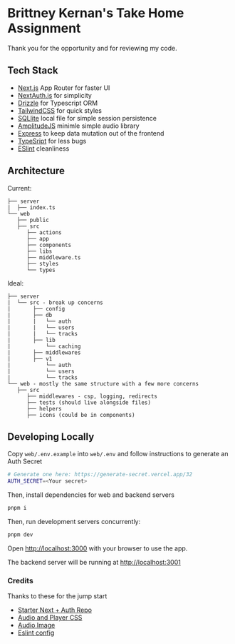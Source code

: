 # Brittney Kernan's Take Home Assignment 

Thank you for the opportunity and for reviewing my code. 

## Tech Stack
* [Next.js](https://nextjs.org/) App Router for faster UI
* [NextAuth.js](https://next-auth.js.org/) for simplicity
* [Drizzle](https://orm.drizzle.team) for Typescript ORM
* [TailwindCSS](https://tailwindcss.com/) for quick styles
* [SQLlite](https://turso.tech/libsql) local file for simple session persistence 
* [AmplitudeJS](https://github.com/serversideup/amplitudejs) minimle simple audio library
* [Express](https://expressjs.com/) to keep data mutation out of the frontend
* [TypeSript](https://www.typescriptlang.org/) for less bugs
* [ESlint](https://eslint.org/) cleanliness

## Architecture

Current: 
```
├── server
|  ├── index.ts
└── web
   ├── public
   ├── src
      ├── actions
      ├── app
      ├── components
      ├── libs
      ├── middleware.ts
      ├── styles
      └── types
```

Ideal:
```
├── server
|  └── src - break up concerns
|       ├── config
|       ├── db
|       |   └── auth
|       |   └── users
|       |   └── tracks 
|       ├── lib
|           └── caching
|       ├── middlewares
|       ├── v1
|           └── auth
|           └── users
|           └── tracks
└── web - mostly the same structure with a few more concerns
   ├── src
      ├── middlewares - csp, logging, redirects
      ├── tests (should live alongside files)
      ├── helpers
      ├── icons (could be in components)
```

## Developing Locally

Copy `web/.env.example` into `web/.env` and follow instructions to generate an Auth Secret

```bash
# Generate one here: https://generate-secret.vercel.app/32
AUTH_SECRET=<Your secret>
```

Then, install dependencies for web and backend servers

```bash
pnpm i
```

Then, run development servers concurrently:

```bash
pnpm dev
```

Open [http://localhost:3000](http://localhost:3000) with your browser to use the app.

The backend server will be running at [http://localhost:3001](http://localhost:3001)

### Credits

Thanks to these for the jump start

* [Starter Next + Auth Repo](https://github.com/vercel/nextjs-postgres-auth-starter)
* [Audio and Player CSS](https://codepen.io/serversideup/pen/Vwrgoea)
* [Audio Image](https://unsplash.com/photos/a-close-up-of-a-red-object-with-a-blurry-background-wEK9gAJPL8s)
* [Eslint config](https://github.com/ixartz/Next-JS-Landing-Page-Starter-Template/blob/master/package.json)

